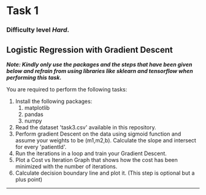 # Task 1 
### Difficulty level _**Hard**_.

## Logistic Regression with Gradient Descent

**_Note: Kindly only use the packages and the steps that have been given below and refrain from using libraries like sklearn and tensorflow when performing this task._** 

You are required to perform the following tasks:

1. Install the following packages:
   1. matplotlib
   2. pandas
   3. numpy
2. Read the dataset 'task3.csv' available in this repository.
3. Perform gradient Descent on the data using sigmoid function and assume your weights to be (m1,m2,b). Calculate the slope and intersect for every 'patientId'.
4. Run the iterations in a loop and train your Gradient Descent.
5. Plot a Cost vs Iteration Graph that shows how the cost has been minimized with the number of iterations. 
6. Calculate decision boundary line and plot it. (This step is optional but a plus point)
------------------------------------------------------------------------------------